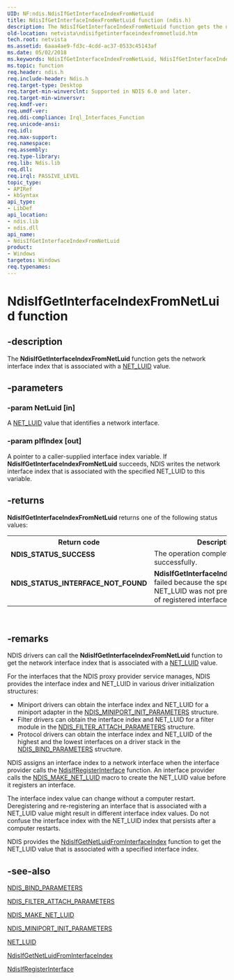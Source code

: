 ```yaml
---
UID: NF:ndis.NdisIfGetInterfaceIndexFromNetLuid
title: NdisIfGetInterfaceIndexFromNetLuid function (ndis.h)
description: The NdisIfGetInterfaceIndexFromNetLuid function gets the network interface index that is associated with a NET_LUID value.
old-location: netvista\ndisifgetinterfaceindexfromnetluid.htm
tech.root: netvista
ms.assetid: 6aaa4ae9-fd3c-4cdd-ac37-0533c45143af
ms.date: 05/02/2018
ms.keywords: NdisIfGetInterfaceIndexFromNetLuid, NdisIfGetInterfaceIndexFromNetLuid function [Network Drivers Starting with Windows Vista], ndis/NdisIfGetInterfaceIndexFromNetLuid, net_if_functions_ref_d375ff1d-3f7f-4f11-8fd3-c41340276d30.xml, netvista.ndisifgetinterfaceindexfromnetluid
ms.topic: function
req.header: ndis.h
req.include-header: Ndis.h
req.target-type: Desktop
req.target-min-winverclnt: Supported in NDIS 6.0 and later.
req.target-min-winversvr: 
req.kmdf-ver: 
req.umdf-ver: 
req.ddi-compliance: Irql_Interfaces_Function
req.unicode-ansi: 
req.idl: 
req.max-support: 
req.namespace: 
req.assembly: 
req.type-library: 
req.lib: Ndis.lib
req.dll: 
req.irql: PASSIVE_LEVEL
topic_type:
- APIRef
- kbSyntax
api_type:
- LibDef
api_location:
- ndis.lib
- ndis.dll
api_name:
- NdisIfGetInterfaceIndexFromNetLuid
product:
- Windows
targetos: Windows
req.typenames: 
---
```


# NdisIfGetInterfaceIndexFromNetLuid function


## -description


The 
  <b>NdisIfGetInterfaceIndexFromNetLuid</b> function gets the network interface index that is associated with
  a 
  <a href="https://msdn.microsoft.com/library/windows/hardware/ff568747">NET_LUID</a> value.


## -parameters




### -param NetLuid [in]

A 
     <a href="https://msdn.microsoft.com/library/windows/hardware/ff568747">NET_LUID</a> value that identifies a network
     interface.


### -param pIfIndex [out]

A pointer to a caller-supplied interface index variable. If 
     <b>NdisIfGetInterfaceIndexFromNetLuid</b> succeeds, NDIS writes the network interface index that is
     associated with the specified NET_LUID to this variable.


## -returns



<b>NdisIfGetInterfaceIndexFromNetLuid</b> returns one of the following status values:

<table>
<tr>
<th>Return code</th>
<th>Description</th>
</tr>
<tr>
<td width="40%">
<dl>
<dt><b>NDIS_STATUS_SUCCESS</b></dt>
</dl>
</td>
<td width="60%">
The operation completed successfully.

</td>
</tr>
<tr>
<td width="40%">
<dl>
<dt><b>NDIS_STATUS_INTERFACE_NOT_FOUND</b></dt>
</dl>
</td>
<td width="60%">
<b>NdisIfGetInterfaceIndexFromNetLuid</b> failed because the specified NET_LUID was not present in the
       list of registered interfaces.

</td>
</tr>
</table>
 




## -remarks



NDIS drivers can call the 
    <b>NdisIfGetInterfaceIndexFromNetLuid</b> function to get the network interface index that is associated
    with a 
    <a href="https://msdn.microsoft.com/library/windows/hardware/ff568747">NET_LUID</a> value.

For the interfaces that the NDIS proxy provider service manages, NDIS provides the interface index and
    NET_LUID in various driver initialization structures:

<ul>
<li>
Miniport drivers can obtain the interface index and NET_LUID for a miniport adapter in the 
      <a href="https://msdn.microsoft.com/945d921b-3024-4c4f-a50d-e996c6183db7">
      NDIS_MINIPORT_INIT_PARAMETERS</a> structure.

</li>
<li>
Filter drivers can obtain the interface index and NET_LUID for a filter module in the 
      <a href="https://msdn.microsoft.com/d46a1e62-9d03-4ab9-86f6-81b06c04d0f6">
      NDIS_FILTER_ATTACH_PARAMETERS</a> structure.

</li>
<li>
Protocol drivers can obtain the interface index and NET_LUID of the highest and the lowest
      interfaces on a driver stack in the 
      <a href="https://msdn.microsoft.com/library/windows/hardware/ff564832">NDIS_BIND_PARAMETERS</a> structure.

</li>
</ul>
NDIS assigns an interface index to a network interface when the interface provider calls the 
    <a href="https://msdn.microsoft.com/library/windows/hardware/ff562715">NdisIfRegisterInterface</a> function.
    An interface provider calls the 
    <a href="https://msdn.microsoft.com/library/windows/hardware/ff565890">NDIS_MAKE_NET_LUID</a> macro to create the
    NET_LUID value before it registers an interface.

The interface index value can change without a computer restart. Deregistering and re-registering an
    interface that is associated with a NET_LUID value might result in different interface index values. Do
    not confuse the interface index with the NET_LUID index that persists after a computer restarts.

NDIS provides the 
    <a href="https://msdn.microsoft.com/3cfb7f31-93ae-47a2-8da8-becfbe045f5e">
    NdisIfGetNetLuidFromInterfaceIndex</a> function to get the NET_LUID value that is associated with a
    specified interface index.




## -see-also




<a href="https://msdn.microsoft.com/library/windows/hardware/ff564832">NDIS_BIND_PARAMETERS</a>



<a href="https://msdn.microsoft.com/library/windows/hardware/ff565481">NDIS_FILTER_ATTACH_PARAMETERS</a>



<a href="https://msdn.microsoft.com/library/windows/hardware/ff565890">NDIS_MAKE_NET_LUID</a>



<a href="https://msdn.microsoft.com/library/windows/hardware/ff565972">NDIS_MINIPORT_INIT_PARAMETERS</a>



<a href="https://msdn.microsoft.com/library/windows/hardware/ff568747">NET_LUID</a>



<a href="https://msdn.microsoft.com/3cfb7f31-93ae-47a2-8da8-becfbe045f5e">
   NdisIfGetNetLuidFromInterfaceIndex</a>



<a href="https://msdn.microsoft.com/library/windows/hardware/ff562715">NdisIfRegisterInterface</a>
 

 

